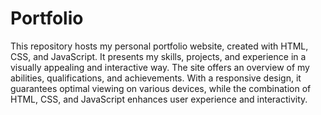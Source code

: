# Portfolio
This repository hosts my personal portfolio website, created with HTML, CSS, and JavaScript. It presents my skills, projects, and experience in a visually appealing and interactive way. The site offers an overview of my abilities, qualifications, and achievements. With a responsive design, it guarantees optimal viewing on various devices, while the combination of HTML, CSS, and JavaScript enhances user experience and interactivity.
